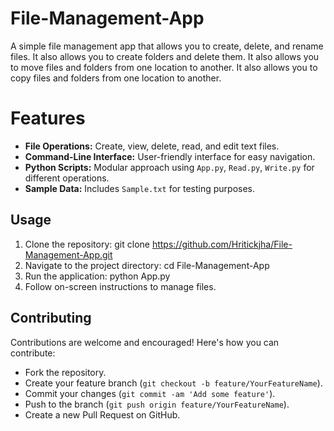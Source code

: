 # File-Management-App
A simple file management app that allows you to create, delete, and rename files. It also allows
you to create folders and delete them. It also allows you to move files and folders from one
location to another. It also allows you to copy files and folders from one location to another.
# Features
- **File Operations:** Create, view, delete, read, and edit text files.
- **Command-Line Interface:** User-friendly interface for easy navigation.
- **Python Scripts:** Modular approach using `App.py`, `Read.py`, `Write.py` for different operations.
- **Sample Data:** Includes `Sample.txt` for testing purposes.
## Usage
1. Clone the repository:
git clone https://github.com/Hritickjha/File-Management-App.git
2. Navigate to the project directory:
cd File-Management-App
3. Run the application:
python App.py
4. Follow on-screen instructions to manage files.
## Contributing
Contributions are welcome and encouraged! Here's how you can contribute:
- Fork the repository.
- Create your feature branch (`git checkout -b feature/YourFeatureName`).
- Commit your changes (`git commit -am 'Add some feature'`).
- Push to the branch (`git push origin feature/YourFeatureName`).
- Create a new Pull Request on GitHub.
